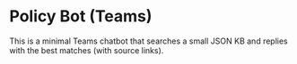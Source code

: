 # Policy Bot (Teams)

This is a minimal Teams chatbot that searches a small JSON KB and replies with the best matches (with source links).
